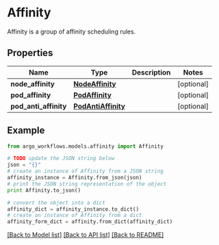 # Affinity

Affinity is a group of affinity scheduling rules.

## Properties

Name | Type | Description | Notes
------------ | ------------- | ------------- | -------------
**node_affinity** | [**NodeAffinity**](NodeAffinity.md) |  | [optional] 
**pod_affinity** | [**PodAffinity**](PodAffinity.md) |  | [optional] 
**pod_anti_affinity** | [**PodAntiAffinity**](PodAntiAffinity.md) |  | [optional] 

## Example

```python
from argo_workflows.models.affinity import Affinity

# TODO update the JSON string below
json = "{}"
# create an instance of Affinity from a JSON string
affinity_instance = Affinity.from_json(json)
# print the JSON string representation of the object
print Affinity.to_json()

# convert the object into a dict
affinity_dict = affinity_instance.to_dict()
# create an instance of Affinity from a dict
affinity_form_dict = affinity.from_dict(affinity_dict)
```
[[Back to Model list]](../README.md#documentation-for-models) [[Back to API list]](../README.md#documentation-for-api-endpoints) [[Back to README]](../README.md)



